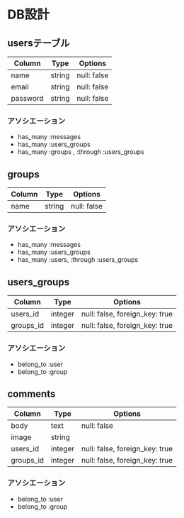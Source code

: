 # DB設計


## usersテーブル
|Column|Type|Options|
|------|----|-------|
|name|string|null: false|
|email|string|null: false|
|password|string|null: false|

### アソシエーション
- has_many :messages
- has_many :users_groups
- has_many :groups , :through :users_groups

## groups
|Column|Type|Options|
|------|----|-------|
|name|string|null: false|

### アソシエーション
- has_many :messages
- has_many :users_groups
- has_many :users, :through :users_groups

## users_groups
|Column|Type|Options|
|------|----|-------|
|users_id|integer|null: false, foreign_key: true|
|groups_id|integer|null: false, foreign_key: true|

### アソシエーション
- belong_to :user
- belong_to :group

## comments
|Column|Type|Options|
|------|----|-------|
|body|text|null: false|
|image|string|
|users_id|integer|null: false, foreign_key: true|
|groups_id|integer|null: false, foreign_key: true|

### アソシエーション
- belong_to :user
- belong_to :group